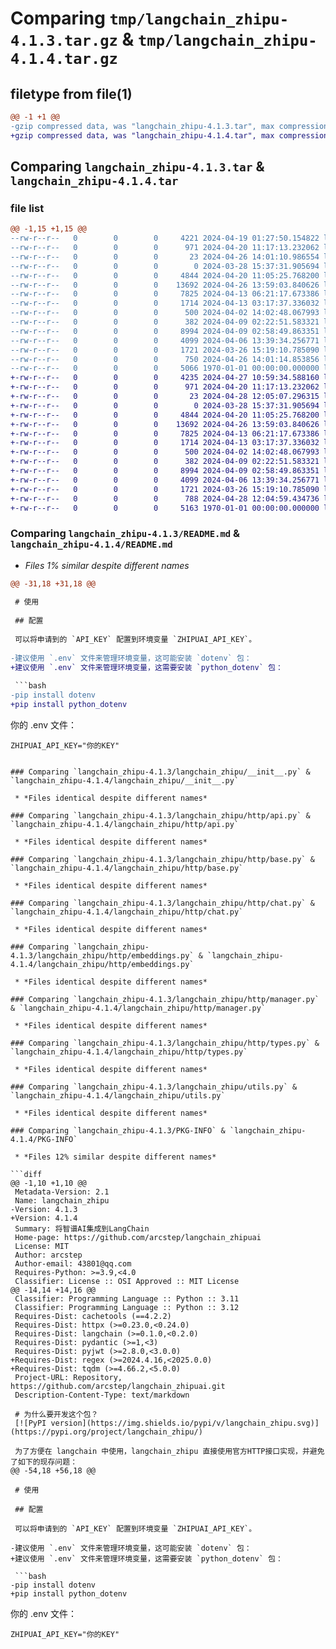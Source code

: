 # Comparing `tmp/langchain_zhipu-4.1.3.tar.gz` & `tmp/langchain_zhipu-4.1.4.tar.gz`

## filetype from file(1)

```diff
@@ -1 +1 @@
-gzip compressed data, was "langchain_zhipu-4.1.3.tar", max compression
+gzip compressed data, was "langchain_zhipu-4.1.4.tar", max compression
```

## Comparing `langchain_zhipu-4.1.3.tar` & `langchain_zhipu-4.1.4.tar`

### file list

```diff
@@ -1,15 +1,15 @@
--rw-r--r--   0        0        0     4221 2024-04-19 01:27:50.154822 langchain_zhipu-4.1.3/README.md
--rw-r--r--   0        0        0      971 2024-04-20 11:17:13.232062 langchain_zhipu-4.1.3/langchain_zhipu/__init__.py
--rw-r--r--   0        0        0       23 2024-04-26 14:01:10.986554 langchain_zhipu-4.1.3/langchain_zhipu/__version__.py
--rw-r--r--   0        0        0        0 2024-03-28 15:37:31.905694 langchain_zhipu-4.1.3/langchain_zhipu/http/__init__.py
--rw-r--r--   0        0        0     4844 2024-04-20 11:05:25.768200 langchain_zhipu-4.1.3/langchain_zhipu/http/api.py
--rw-r--r--   0        0        0    13692 2024-04-26 13:59:03.840626 langchain_zhipu-4.1.3/langchain_zhipu/http/base.py
--rw-r--r--   0        0        0     7825 2024-04-13 06:21:17.673386 langchain_zhipu-4.1.3/langchain_zhipu/http/chat.py
--rw-r--r--   0        0        0     1714 2024-04-13 03:17:37.336032 langchain_zhipu-4.1.3/langchain_zhipu/http/embeddings.py
--rw-r--r--   0        0        0      500 2024-04-02 14:02:48.067993 langchain_zhipu-4.1.3/langchain_zhipu/http/enum.py
--rw-r--r--   0        0        0      382 2024-04-09 02:22:51.583321 langchain_zhipu-4.1.3/langchain_zhipu/http/env.py
--rw-r--r--   0        0        0     8994 2024-04-09 02:58:49.863351 langchain_zhipu-4.1.3/langchain_zhipu/http/manager.py
--rw-r--r--   0        0        0     4099 2024-04-06 13:39:34.256771 langchain_zhipu-4.1.3/langchain_zhipu/http/types.py
--rw-r--r--   0        0        0     1721 2024-03-26 15:19:10.785090 langchain_zhipu-4.1.3/langchain_zhipu/utils.py
--rw-r--r--   0        0        0      750 2024-04-26 14:01:14.853856 langchain_zhipu-4.1.3/pyproject.toml
--rw-r--r--   0        0        0     5066 1970-01-01 00:00:00.000000 langchain_zhipu-4.1.3/PKG-INFO
+-rw-r--r--   0        0        0     4235 2024-04-27 10:59:34.588160 langchain_zhipu-4.1.4/README.md
+-rw-r--r--   0        0        0      971 2024-04-20 11:17:13.232062 langchain_zhipu-4.1.4/langchain_zhipu/__init__.py
+-rw-r--r--   0        0        0       23 2024-04-28 12:05:07.296315 langchain_zhipu-4.1.4/langchain_zhipu/__version__.py
+-rw-r--r--   0        0        0        0 2024-03-28 15:37:31.905694 langchain_zhipu-4.1.4/langchain_zhipu/http/__init__.py
+-rw-r--r--   0        0        0     4844 2024-04-20 11:05:25.768200 langchain_zhipu-4.1.4/langchain_zhipu/http/api.py
+-rw-r--r--   0        0        0    13692 2024-04-26 13:59:03.840626 langchain_zhipu-4.1.4/langchain_zhipu/http/base.py
+-rw-r--r--   0        0        0     7825 2024-04-13 06:21:17.673386 langchain_zhipu-4.1.4/langchain_zhipu/http/chat.py
+-rw-r--r--   0        0        0     1714 2024-04-13 03:17:37.336032 langchain_zhipu-4.1.4/langchain_zhipu/http/embeddings.py
+-rw-r--r--   0        0        0      500 2024-04-02 14:02:48.067993 langchain_zhipu-4.1.4/langchain_zhipu/http/enum.py
+-rw-r--r--   0        0        0      382 2024-04-09 02:22:51.583321 langchain_zhipu-4.1.4/langchain_zhipu/http/env.py
+-rw-r--r--   0        0        0     8994 2024-04-09 02:58:49.863351 langchain_zhipu-4.1.4/langchain_zhipu/http/manager.py
+-rw-r--r--   0        0        0     4099 2024-04-06 13:39:34.256771 langchain_zhipu-4.1.4/langchain_zhipu/http/types.py
+-rw-r--r--   0        0        0     1721 2024-03-26 15:19:10.785090 langchain_zhipu-4.1.4/langchain_zhipu/utils.py
+-rw-r--r--   0        0        0      788 2024-04-28 12:04:59.434736 langchain_zhipu-4.1.4/pyproject.toml
+-rw-r--r--   0        0        0     5163 1970-01-01 00:00:00.000000 langchain_zhipu-4.1.4/PKG-INFO
```

### Comparing `langchain_zhipu-4.1.3/README.md` & `langchain_zhipu-4.1.4/README.md`

 * *Files 1% similar despite different names*

```diff
@@ -31,18 +31,18 @@
 
 # 使用
 
 ## 配置
 
 可以将申请到的 `API_KEY` 配置到环境变量 `ZHIPUAI_API_KEY`。
 
-建议使用 `.env` 文件来管理环境变量，这可能安装 `dotenv` 包：
+建议使用 `.env` 文件来管理环境变量，这需要安装 `python_dotenv` 包：
 
 ```bash
-pip install dotenv
+pip install python_dotenv
 ```
 
 你的 .env 文件：
 
 ```
 ZHIPUAI_API_KEY="你的KEY"
 ```
```

### Comparing `langchain_zhipu-4.1.3/langchain_zhipu/__init__.py` & `langchain_zhipu-4.1.4/langchain_zhipu/__init__.py`

 * *Files identical despite different names*

### Comparing `langchain_zhipu-4.1.3/langchain_zhipu/http/api.py` & `langchain_zhipu-4.1.4/langchain_zhipu/http/api.py`

 * *Files identical despite different names*

### Comparing `langchain_zhipu-4.1.3/langchain_zhipu/http/base.py` & `langchain_zhipu-4.1.4/langchain_zhipu/http/base.py`

 * *Files identical despite different names*

### Comparing `langchain_zhipu-4.1.3/langchain_zhipu/http/chat.py` & `langchain_zhipu-4.1.4/langchain_zhipu/http/chat.py`

 * *Files identical despite different names*

### Comparing `langchain_zhipu-4.1.3/langchain_zhipu/http/embeddings.py` & `langchain_zhipu-4.1.4/langchain_zhipu/http/embeddings.py`

 * *Files identical despite different names*

### Comparing `langchain_zhipu-4.1.3/langchain_zhipu/http/manager.py` & `langchain_zhipu-4.1.4/langchain_zhipu/http/manager.py`

 * *Files identical despite different names*

### Comparing `langchain_zhipu-4.1.3/langchain_zhipu/http/types.py` & `langchain_zhipu-4.1.4/langchain_zhipu/http/types.py`

 * *Files identical despite different names*

### Comparing `langchain_zhipu-4.1.3/langchain_zhipu/utils.py` & `langchain_zhipu-4.1.4/langchain_zhipu/utils.py`

 * *Files identical despite different names*

### Comparing `langchain_zhipu-4.1.3/PKG-INFO` & `langchain_zhipu-4.1.4/PKG-INFO`

 * *Files 12% similar despite different names*

```diff
@@ -1,10 +1,10 @@
 Metadata-Version: 2.1
 Name: langchain_zhipu
-Version: 4.1.3
+Version: 4.1.4
 Summary: 将智谱AI集成到LangChain
 Home-page: https://github.com/arcstep/langchain_zhipuai
 License: MIT
 Author: arcstep
 Author-email: 43801@qq.com
 Requires-Python: >=3.9,<4.0
 Classifier: License :: OSI Approved :: MIT License
@@ -14,14 +14,16 @@
 Classifier: Programming Language :: Python :: 3.11
 Classifier: Programming Language :: Python :: 3.12
 Requires-Dist: cachetools (==4.2.2)
 Requires-Dist: httpx (>=0.23.0,<0.24.0)
 Requires-Dist: langchain (>=0.1.0,<0.2.0)
 Requires-Dist: pydantic (>=1,<3)
 Requires-Dist: pyjwt (>=2.8.0,<3.0.0)
+Requires-Dist: regex (>=2024.4.16,<2025.0.0)
+Requires-Dist: tqdm (>=4.66.2,<5.0.0)
 Project-URL: Repository, https://github.com/arcstep/langchain_zhipuai.git
 Description-Content-Type: text/markdown
 
 # 为什么要开发这个包？
 [![PyPI version](https://img.shields.io/pypi/v/langchain_zhipu.svg)](https://pypi.org/project/langchain_zhipu/)
 
 为了方便在 langchain 中使用，langchain_zhipu 直接使用官方HTTP接口实现，并避免了如下的现存问题：
@@ -54,18 +56,18 @@
 
 # 使用
 
 ## 配置
 
 可以将申请到的 `API_KEY` 配置到环境变量 `ZHIPUAI_API_KEY`。
 
-建议使用 `.env` 文件来管理环境变量，这可能安装 `dotenv` 包：
+建议使用 `.env` 文件来管理环境变量，这需要安装 `python_dotenv` 包：
 
 ```bash
-pip install dotenv
+pip install python_dotenv
 ```
 
 你的 .env 文件：
 
 ```
 ZHIPUAI_API_KEY="你的KEY"
 ```
```

